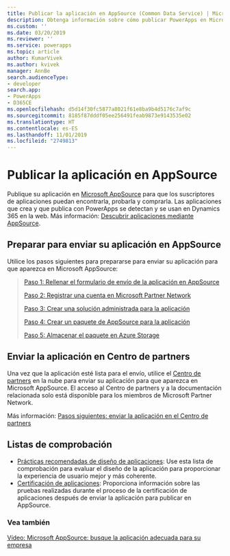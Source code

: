 ```yaml
---
title: Publicar la aplicación en AppSource (Common Data Service) | Microsoft Docs
description: Obtenga información sobre cómo publicar PowerApps en Microsoft AppSource para que los suscriptores puedan encontrarla, probarla y comprarla.
ms.custom: ''
ms.date: 03/20/2019
ms.reviewer: ''
ms.service: powerapps
ms.topic: article
author: KumarVivek
ms.author: kvivek
manager: AnnBe
search.audienceType:
- developer
search.app:
- PowerApps
- D365CE
ms.openlocfilehash: d5d14f30fc5877a8021f61e8ba9b4d5176c7af9c
ms.sourcegitcommit: 8185f87dddf05ee256491feab9873e9143535e02
ms.translationtype: HT
ms.contentlocale: es-ES
ms.lasthandoff: 11/01/2019
ms.locfileid: "2749813"
---
```

# <a name="publish-your-app-on-appsource"></a>Publicar la aplicación en AppSource

Publique su aplicación en [Microsoft AppSource](https://appsource.microsoft.com) para que los suscriptores de aplicaciones puedan encontrarla, probarla y comprarla. Las aplicaciones que crea y que publica con PowerApps se detectan y se usan en Dynamics 365 en la web. Más información: [Descubrir aplicaciones mediante AppSource](/powerapps/user/app-source). 

## <a name="prepare-for-submitting-your-app-on-appsource"></a>Preparar para enviar su aplicación en AppSource

Utilice los pasos siguientes para prepararse para enviar su aplicación para que aparezca en Microsoft AppSource:

> [Paso 1: Rellenar el formulario de envío de la aplicación en AppSource](fill-app-submission-form-appsource.md)
> 
> [Paso 2: Registrar una cuenta en Microsoft Partner Network](register-microsoft-partner-network.md)
> 
> [Paso 3: Crear una solución administrada para la aplicación](create-solution-app-appsource.md)
> 
> [Paso 4: Crear un paquete de AppSource para la aplicación](create-package-app-appsource.md)
> 
> [Paso 5: Almacenar el paquete en Azure Storage](store-appsource-package-azure-storage.md)

## <a name="submit-your-app-on-partner-center"></a>Enviar la aplicación en Centro de partners

Una vez que la aplicación esté lista para el envío, utilice el [Centro de partners](https://partner.microsoft.com/dashboard/account/v3/enrollment/introduction/azureisv) en la nube para enviar su aplicación para que aparezca en Microsoft AppSource. El acceso al Centro de partners y a la documentación relacionada solo está disponible para los miembros de Microsoft Partner Network.

Más información: [Pasos siguientes: enviar la aplicación en el Centro de partners](next-steps-submit-app-cloud-partner-portal.md)
  
## <a name="checklists"></a>Listas de comprobación

- [Prácticas recomendadas de diseño de aplicaciones](appendix-app-design-best-practices-checklist.md): Use esta lista de comprobación para evaluar el diseño de la aplicación para proporcionar la experiencia de usuario mejor y más coherente.
- [Certificación de aplicaciones](appendix-app-certification-checklist.md): Proporciona información sobre las pruebas realizadas durante el proceso de la certificación de aplicaciones después de enviar la aplicación para publicar en AppSource. 
  
### <a name="see-also"></a>Vea también  
[Vídeo: Microsoft AppSource: busque la aplicación adecuada para su empresa](https://youtu.be/hpq_Y9LuIB8)
 
